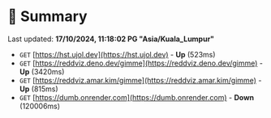 # 📖 Summary
Last updated: **17/10/2024, 11:18:02 PG "Asia/Kuala_Lumpur"**

- `GET` [https://hst.ujol.dev](https://hst.ujol.dev) - **Up** (523ms)
- `GET` [https://reddviz.deno.dev/gimme](https://reddviz.deno.dev/gimme) - **Up** (3420ms)
- `GET` [https://reddviz.amar.kim/gimme](https://reddviz.amar.kim/gimme) - **Up** (815ms)
- `GET` [https://dumb.onrender.com](https://dumb.onrender.com) - **Down** (120006ms)
